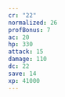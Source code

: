 ```yaml
---
cr: "22"
normalized: 26
profBonus: 7
ac: 20
hp: 330
attack: 15
damage: 110
dc: 22
save: 14
xp: 41000
---
```

